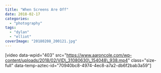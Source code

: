 ```yaml
---
title: "When Screens Are Off"
date: 2018-02-17
categories: 
  - "photography"
tags: 
  - "dylan"
  - "elliot"
coverImage: "20180208_200121.jpg"
---
```


\[video data-wpid="403" src="https://www.aaroncole.com/wp-content/uploads/2018/02/VID\_31080630\_154048\_938.mp4" class="size-full" data-temp-aztec-id="70940bc8-4974-4ec8-a7a2-db6f2bab3a59"\]
